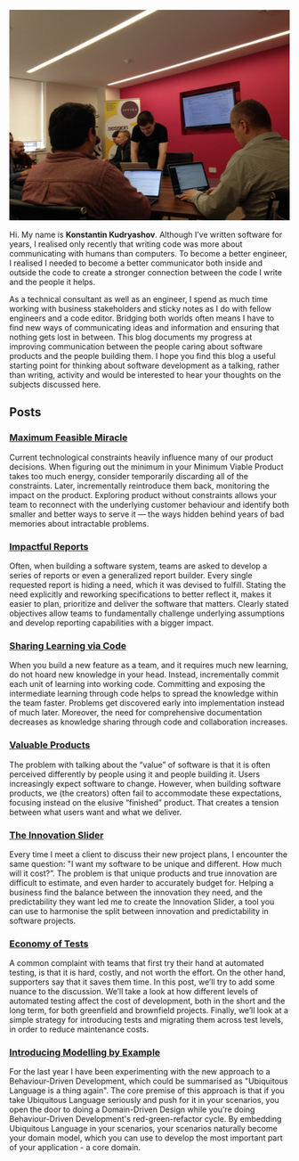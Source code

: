 ![Konstantin Kudryashov running workshop](workshopping.jpeg)

Hi. My name is **Konstantin Kudryashov**. Although I’ve written software for
years, I realised only recently that writing code was more about communicating
with humans than computers. To become a better engineer, I realised I needed to
become a better communicator both inside and outside the code to create a
stronger connection between the code I write and the people it helps.

As a technical consultant as well as an engineer, I spend as much time working
with business stakeholders and sticky notes as I do with fellow engineers and a
code editor. Bridging both worlds often means I have to find new ways of
communicating ideas and information and ensuring that nothing gets lost in
between. This blog documents my progress at improving communication between the
people caring about software products and the people building them. I hope you
find this blog a useful starting point for thinking about software development
as a talking, rather than writing, activity and would be interested to hear
your thoughts on the subjects discussed here.

## Posts

### [Maximum Feasible Miracle](posts/2019/6/maximum-feasible-miracle.md)

Current technological constraints heavily influence many of our product
decisions. When figuring out the minimum in your Minimum Viable Product takes
too much energy, consider temporarily discarding all of the constraints. Later,
incrementally reintroduce them back, monitoring the impact on the product.
Exploring product without constraints allows your team to reconnect with the
underlying customer behaviour and identify both smaller and better ways to
serve it — the ways hidden behind years of bad memories about intractable
problems.

### [Impactful Reports](posts/2019/6/impactful-reports.md)

Often, when building a software system, teams are asked to develop a series of
reports or even a generalized report builder. Every single requested report is
hiding a need, which it was devised to fulfill. Stating the need explicitly and
reworking specifications to better reflect it, makes it easier to plan,
prioritize and deliver the software that matters. Clearly stated objectives
allow teams to fundamentally challenge underlying assumptions and develop
reporting capabilities with a bigger impact.

### [Sharing Learning via Code](posts/2019/6/sharing-learning-via-code.md)

When you build a new feature as a team, and it requires much new learning, do
not hoard new knowledge in your head. Instead, incrementally commit each unit
of learning into working code. Committing and exposing the intermediate
learning through code helps to spread the knowledge within the team faster.
Problems get discovered early into implementation instead of much later.
Moreover, the need for comprehensive documentation decreases as knowledge
sharing through code and collaboration increases.

### [Valuable Products](posts/2016/3/valuable-products.md)

The problem with talking about the “value” of software is that it is often
perceived differently by people using it and people building it. Users
increasingly expect software to change. However, when building software
products, we (the creators) often fail to accommodate these expectations,
focusing instead on the elusive “finished” product. That creates a tension
between what users want and what we deliver.

### [The Innovation Slider](posts/2016/1/innovation-slider.md)

Every time I meet a client to discuss their new project plans, I encounter the
same question: "I want my software to be unique and different. How much will it
cost?”. The problem is that unique products and true innovation are difficult
to estimate, and even harder to accurately budget for. Helping a business find
the balance between the innovation they need, and the predictability they want
led me to create the Innovation Slider, a tool you can use to harmonise the
split between innovation and predictability in software projects.

### [Economy of Tests](posts/2015/1/economy-of-tests.md)

A common complaint with teams that first try their hand at automated testing,
is that it is hard, costly, and not worth the effort. On the other hand,
supporters say that it saves them time. In this post, we’ll try to add some
nuance to the discussion. We’ll take a look at how different levels of
automated testing affect the cost of development, both in the short and the
long term, for both greenfield and brownfield projects. Finally, we’ll look at
a simple strategy for introducing tests and migrating them across test levels,
in order to reduce maintenance costs.

### [Introducing Modelling by Example](posts/2014/10/introducing-modelling-by-example.md)

For the last year I have been experimenting with the new approach to a
Behaviour-Driven Development, which could be summarised as "Ubiquitous Language
is a thing again". The core premise of this approach is that if you take
Ubiquitous Language seriously and push for it in your scenarios, you open the
door to doing a Domain-Driven Design while you're doing Behaviour-Driven
Development's red-green-refactor cycle. By embedding Ubiquitous Language in
your scenarios, your scenarios naturally become your domain model, which you
can use to develop the most important part of your application - a core domain.
